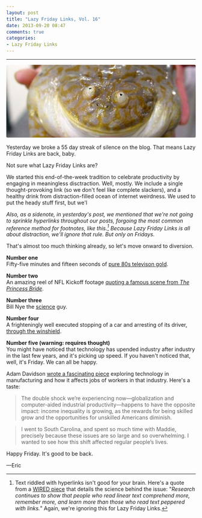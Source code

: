 ```yaml
---
layout: post
title: "Lazy Friday Links, Vol. 16"
date: 2013-09-20 08:47
comments: true
categories: 
- Lazy Friday Links
---
```


---

<img src="/images/blog/2013/09/9.20.13/lazy-friday-links-16.jpg" style="border-radius: 3px;">

Yesterday we broke a 55 day streak of silence on the blog. That means Lazy Friday Links are back, baby. 

Not sure what Lazy Friday Links are? 

<!-- more -->

We started this end-of-the-week tradition to celebrate productivity by engaging in meaningless disctraction. Well, mostly. We include a single thought-provoking link (so we don't feel like complete slackers), and a healthy drink from distraction-filled ocean of internet weirdness. We used to put the heady stuff first, but we'l

*Also, as a sidenote, in yesterday's post, we mentioned that we're not going to sprinkle hyperlinks throughout our posts, forgoing the most common reference method for footnotes, like this.[^1] Because Lazy Friday Links is all about distraction, we'll ignore that rule. But only on Fridays.* 

That's almost too much thinking already, so let's move onward to diversion. 

**Number one**  
Fifty-five minutes and fifteen seconds of [pure 80s televison gold](https://vimeo.com/55006097).

**Number two**  
An amazing reel of NFL Kickoff footage [quoting a famous scene from *The Princess Bride*](http://www.youtube.com/watch?v=1USHmMw2dI8#t=45).

**Number three**  
Bill Nye the [science](http://i.imgur.com/DrXpLu5.gif) guy.

**Number four**  
A frighteningly well executed stopping of a car and arresting of its driver, [through the winshield](http://i.imgur.com/i2Z85jB.jpg).

**Number five (warning: requires thought)**  
You might have noticed that technology has upended industry after industry in the last few years, and it's picking up speed. If you haven't noticed that, well, it's Friday. We can all be happy.

Adam Davidson [wrote a fascinating piece](http://www.theatlantic.com/magazine/archive/2012/01/making-it-in-america/308844/) exploring technology in manufacturing and how it affects jobs of workers in that industry. Here's a taste: 

> The double shock we’re experiencing now—globalization and computer-aided industrial productivity—happens to have the opposite impact: income inequality is growing, as the rewards for being skilled grow and the opportunities for unskilled Americans diminish.

> I went to South Carolina, and spent so much time with Maddie, precisely because these issues are so large and so overwhelming. I wanted to see how this shift affected regular people’s lives.

Happy Friday. It's good to be back. 

—Eric

[^1]: Text riddled with hyperlinks isn't good for your brain. Here's a quote from a [WIRED piece](http://www.wired.com/magazine/2010/05/ff_nicholas_carr/) that details the science behind the issue: "*Research continues to show that people who read linear text comprehend more, remember more, and learn more than those who read text peppered with links.*" Again, we're ignoring this for Lazy Friday Links. 

